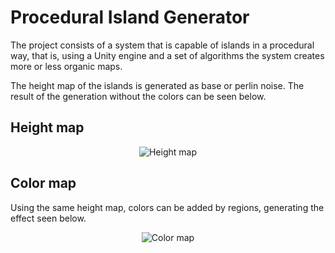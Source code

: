 # Procedural Island Generator

The project consists of a system that is capable of islands in a procedural way, that is, using a Unity engine and a set of algorithms the system creates more or less organic maps.

The height map of the islands is generated as base or perlin noise. The result of the generation without the colors can be seen below.

## Height map

<p align="center">
<img src="https://user-images.githubusercontent.com/56696506/179365340-f751200d-1c66-4a2e-ae5d-1613ba946149.gif" alt="Height map" />
</p>

## Color map

Using the same height map, colors can be added by regions, generating the effect seen below.

<p align="center">
<img src="https://user-images.githubusercontent.com/56696506/179365337-09ab3e66-dc67-4014-8f91-22aa1301e242.gif" alt="Color map" />
</p>
